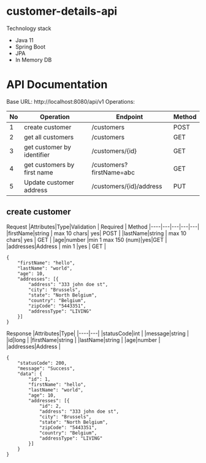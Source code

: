 # customer-details-api
  Technology stack
  - Java 11
  - Spring Boot
  - JPA
  - In Memory DB
  
# API Documentation
  Base URL: http://localhost:8080/api/v1
  Operations:
  
  |No| Operation | Endpoint | Method
|----|---|---|---|
|1| create customer  |/customers| POST |
|2| get all customers | /customers | GET |
|3| get customer by identifier |/customers/{id} |GET | 
|4| get customers by first name |/customers?firstName=abc | GET |
|5| Update customer address  | /customers/{id}/address | PUT |

## create customer

Request 
  |Attributes|Type|Validation | Required | Method
|----|---|---|---|---|
|firstName|string | max 10 chars| yes| POST |
|lastName|string | max 10 chars| yes | GET |
|age|number |min 1 max 150 (num)|yes|GET | 
|addresses|Address | min 1 |yes | GET |
```
{
	"firstName": "hello",
	"lastName": "world",
	"age": 10,
	"addresses": [{
		"address": "333 john doe st",
		"city": "Brussels",
		"state": "North Belgium",
		"country": "Belgium",
		"zipCode": "5443351",
		"addressType": "LIVING"
	}]
}
```
Response 
 |Attributes|Type|
|----|---|
|statusCode|int | 
|message|string | 
|id|long | 
|firstName|string | 
|lastName|string | 
|age|number | 
|addresses|Address |

```
{
	"statusCode": 200,
	"message": "Success",
	"data": {
		"id": 1,
		"firstName": "hello",
		"lastName": "world",
		"age": 10,
		"addresses": [{
			"id": 2,
			"address": "333 john doe st",
			"city": "Brussels",
			"state": "North Belgium",
			"zipCode": "5443351",
			"country": "Belgium",
			"addressType": "LIVING"
		}]
	}
}
```
